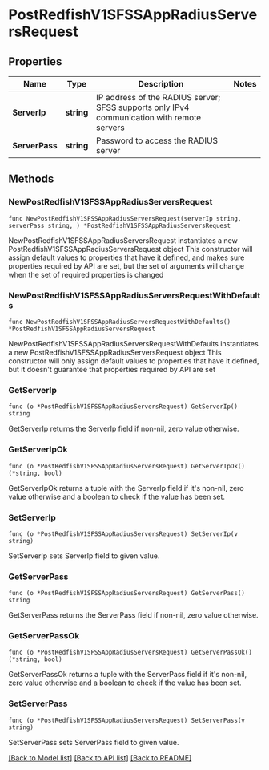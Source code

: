 # PostRedfishV1SFSSAppRadiusServersRequest

## Properties

Name | Type | Description | Notes
------------ | ------------- | ------------- | -------------
**ServerIp** | **string** | IP address of the RADIUS server; SFSS supports only IPv4 communication with remote servers | 
**ServerPass** | **string** | Password to access the RADIUS server | 

## Methods

### NewPostRedfishV1SFSSAppRadiusServersRequest

`func NewPostRedfishV1SFSSAppRadiusServersRequest(serverIp string, serverPass string, ) *PostRedfishV1SFSSAppRadiusServersRequest`

NewPostRedfishV1SFSSAppRadiusServersRequest instantiates a new PostRedfishV1SFSSAppRadiusServersRequest object
This constructor will assign default values to properties that have it defined,
and makes sure properties required by API are set, but the set of arguments
will change when the set of required properties is changed

### NewPostRedfishV1SFSSAppRadiusServersRequestWithDefaults

`func NewPostRedfishV1SFSSAppRadiusServersRequestWithDefaults() *PostRedfishV1SFSSAppRadiusServersRequest`

NewPostRedfishV1SFSSAppRadiusServersRequestWithDefaults instantiates a new PostRedfishV1SFSSAppRadiusServersRequest object
This constructor will only assign default values to properties that have it defined,
but it doesn't guarantee that properties required by API are set

### GetServerIp

`func (o *PostRedfishV1SFSSAppRadiusServersRequest) GetServerIp() string`

GetServerIp returns the ServerIp field if non-nil, zero value otherwise.

### GetServerIpOk

`func (o *PostRedfishV1SFSSAppRadiusServersRequest) GetServerIpOk() (*string, bool)`

GetServerIpOk returns a tuple with the ServerIp field if it's non-nil, zero value otherwise
and a boolean to check if the value has been set.

### SetServerIp

`func (o *PostRedfishV1SFSSAppRadiusServersRequest) SetServerIp(v string)`

SetServerIp sets ServerIp field to given value.


### GetServerPass

`func (o *PostRedfishV1SFSSAppRadiusServersRequest) GetServerPass() string`

GetServerPass returns the ServerPass field if non-nil, zero value otherwise.

### GetServerPassOk

`func (o *PostRedfishV1SFSSAppRadiusServersRequest) GetServerPassOk() (*string, bool)`

GetServerPassOk returns a tuple with the ServerPass field if it's non-nil, zero value otherwise
and a boolean to check if the value has been set.

### SetServerPass

`func (o *PostRedfishV1SFSSAppRadiusServersRequest) SetServerPass(v string)`

SetServerPass sets ServerPass field to given value.



[[Back to Model list]](../README.md#documentation-for-models) [[Back to API list]](../README.md#documentation-for-api-endpoints) [[Back to README]](../README.md)


